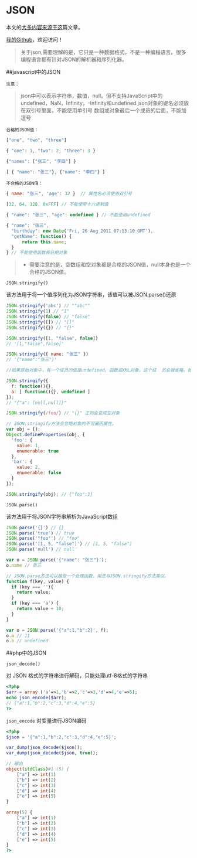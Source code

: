 # JSON

本文的[大多内容来源于这][1]篇文章。

[我的Github][2]，欢迎访问！



> 关于json,需要理解的是，它只是一种数据格式，不是一种编程语言。很多编程语言都有针对JSON的解析器和序列化器。



##javascript中的JSON


`注意：`

> json中可以表示字符串，数值，null。但不支持JavaScript中的undefined，NaN，Infinity，-Infinity和undefined
> json对象的键名必须放在双引号里面，不能使用单引号
> 数组或对象最后一个成员的后面，不能加逗号



`合格的JSON值：`
```javascript
["one", "two", "three"]

{ "one": 1, "two": 2, "three": 3 }

{"names": ["张三", "李四"] }

[ { "name": "张三"}, {"name": "李四"} ]
```


`不合格的JSON值：`

```javascript
{ name: "张三", 'age': 32 }  // 属性名必须使用双引号

[32, 64, 128, 0xFFF] // 不能使用十六进制值

{ "name": "张三", "age": undefined } // 不能使用undefined

{ "name": "张三",
  "birthday": new Date('Fri, 26 Aug 2011 07:13:10 GMT'),
  "getName": function() {
      return this.name;
  }
} // 不能使用函数和日期对象
```


> * 需要注意的是，空数组和空对象都是合格的JSON值，null本身也是一个合格的JSON值。



`JSON.stringify()`


该方法用于将一个值序列化为JSON字符串，该值可以被JSON.parse()还原

```javascript
JSON.stringify('abc') // ""abc""
JSON.stringify(1) // "1"
JSON.stringify(false) // "false"
JSON.stringify([]) // "[]"
JSON.stringify({}) // "{}"

JSON.stringify([1, "false", false])
// '[1,"false",false]'

JSON.stringify({ name: "张三" })
// '{"name":"张三"}'

//如果原始对象中，有一个成员的值是undefined、函数或XML对象，这个成  员会被省略。如果数组的成员是undefined、函数或XML对象，则这些值被  转成null。

JSON.stringify({
  f: function(){},
  a: [ function(){}, undefined ]
});
// "{"a": [null,null]}"

JSON.stringify(/foo/) // "{}" 正则会变成空对象

// JSON.stringify方法会忽略对象的不可遍历属性。
var obj = {};
Object.defineProperties(obj, {
  'foo': {
    value: 1,
    enumerable: true
  },
  'bar': {
    value: 2,
    enumerable: false
  }
});

JSON.stringify(obj); // {"foo":1}
```



`JSON.parse()`


该方法用于将JSON字符串解析为JavaScript数组



```javascript
JSON.parse('{}') // {}
JSON.parse('true') // true
JSON.parse('"foo"') // "foo"
JSON.parse('[1, 5, "false"]') // [1, 5, "false"]
JSON.parse('null') // null

var o = JSON.parse('{"name": "张三"}');
o.name // 张三

// JSON.parse方法可以接受一个处理函数，用法与JSON.stringify方法类似。
function f(key, value) {
  if (key === ''){
    return value;
  }
  if (key === 'a') {
    return value + 10;
  }
}

var o = JSON.parse('{"a":1,"b":2}', f);
o.a // 11
o.b // undefined
```


##php中的JSON



`json_decode()`


对 JSON 格式的字符串进行解码，只能处理utf-8格式的字符串



```php
<?php
$arr = array ('a'=>1,'b'=>2,'c'=>3,'d'=>4,'e'=>5);
echo json_encode($arr);
// {"a":1,"b":2,"c":3,"d":4,"e":5}
?>
```


`json_encode`    对变量进行JSON编码

```php
<?php
$json = '{"a":1,"b":2,"c":3,"d":4,"e":5}';

var_dump(json_decode($json));
var_dump(json_decode($json, true));

// 输出
object(stdClass)#1 (5) {
    ["a"] => int(1)
    ["b"] => int(2)
    ["c"] => int(3)
    ["d"] => int(4)
    ["e"] => int(5)
}

array(5) {
    ["a"] => int(1)
    ["b"] => int(2)
    ["c"] => int(3)
    ["d"] => int(4)
    ["e"] => int(5)
}
?>
```


[1]: http://javascript.ruanyifeng.com/stdlib/json.html
[2]: https://github.com/liuhanyu200